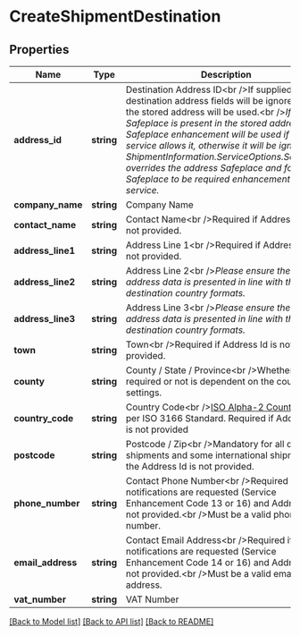 # CreateShipmentDestination

## Properties
Name | Type | Description | Notes
------------ | ------------- | ------------- | -------------
**address_id** | **string** | Destination Address ID&lt;br /&gt;If supplied all destination address fields will be ignored and the stored address will be used.&lt;br /&gt;*If a Safeplace is present in the stored address, the Safeplace enhancement will be used if the service allows it, otherwise it will be ignored. ShipmentInformation.ServiceOptions.Safeplace overrides the address Safeplace and forces Safeplace to be required enhancement of the service.* | [optional] 
**company_name** | **string** | Company Name | [optional] 
**contact_name** | **string** | Contact Name&lt;br /&gt;Required if Address Id is not provided. | [optional] 
**address_line1** | **string** | Address Line 1&lt;br /&gt;Required if Address Id is not provided. | [optional] 
**address_line2** | **string** | Address Line 2&lt;br /&gt;*Please ensure the address data is presented in line with the destination country formats.* | [optional] 
**address_line3** | **string** | Address Line 3&lt;br /&gt;*Please ensure the address data is presented in line with the destination country formats.* | [optional] 
**town** | **string** | Town&lt;br /&gt;Required if Address Id is not provided. | [optional] 
**county** | **string** | County / State / Province&lt;br /&gt;Whether this is required or not is dependent on the country settings. | [optional] 
**country_code** | **string** | Country Code&lt;br /&gt;[ISO Alpha-2 Country Code](https://www.nationsonline.org/oneworld/country_code_list.htm)  per ISO 3166 Standard.  Required if Address Id is not provided | [optional] 
**postcode** | **string** | Postcode / Zip&lt;br /&gt;Mandatory for all domestic shipments and some international shipments if the Address Id is not provided. | [optional] 
**phone_number** | **string** | Contact Phone Number&lt;br /&gt;Required if SMS notifications are requested (Service Enhancement Code 13 or 16) and Address Id is not provided.&lt;br /&gt;Must be a valid phone number. | [optional] 
**email_address** | **string** | Contact Email Address&lt;br /&gt;Required if email notifications are requested (Service Enhancement Code 14 or 16) and Address Id is not provided.&lt;br /&gt;Must be a valid email address. | [optional] 
**vat_number** | **string** | VAT Number | [optional] 

[[Back to Model list]](../README.md#documentation-for-models) [[Back to API list]](../README.md#documentation-for-api-endpoints) [[Back to README]](../README.md)


